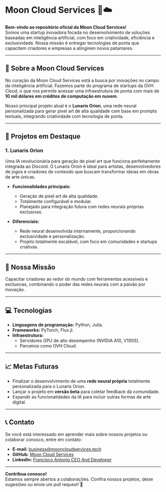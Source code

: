 # Moon Cloud Services 🌙☁️

**Bem-vindo ao repositório oficial da Moon Cloud Services!**  
Somos uma startup inovadora focada no desenvolvimento de soluções baseadas em inteligência artificial, com foco em criatividade, eficiência e exclusividade. Nossa missão é entregar tecnologias de ponta que capacitem criadores e empresas a atingirem novos patamares.

---

## 🚀 Sobre a Moon Cloud Services

No coração da Moon Cloud Services está a busca por inovações no campo da inteligência artificial. Fazemos parte do programa de startups da OVH Cloud, o que nos permite acessar uma infraestrutura de ponta com mais de **10 mil dólares em créditos de computação em nuvem**.  

Nosso principal projeto atual é o **Lunaris Orion**, uma rede neural personalizada para gerar pixel art de alta qualidade com base em prompts textuais, integrando criatividade com tecnologia de ponta.  

---

## 🌌 Projetos em Destaque

### 1. **Lunaris Orion**
Uma IA revolucionária para geração de pixel art que funciona perfeitamente integrada ao Discord. O Lunaris Orion é ideal para artistas, desenvolvedores de jogos e criadores de conteúdo que buscam transformar ideias em obras de arte únicas.

- **Funcionalidades principais:**
  - Geração de pixel art de alta qualidade.
  - Totalmente configurável e modular.
  - Planejado para integração futura com redes neurais próprias exclusivas.

- **Diferenciais:**
  - Rede neural desenvolvida internamente, proporcionando exclusividade e personalização.
  - Projeto totalmente escalável, com foco em comunidades e startups criativas.

---

## 🌟 Nossa Missão

Capacitar criadores ao redor do mundo com ferramentas acessíveis e exclusivas, combinando o poder das redes neurais com a paixão por inovação.

---

## 💻 Tecnologias

- **Linguagens de programação:** Python, Julia.  
- **Frameworks:** PyTorch, Flux.jl.  
- **Infraestrutura:** 
  - Servidores GPU de alto desempenho (NVIDIA A10, V100S).  
  - Parceiros como OVH Cloud.  

---

## 📈 Metas Futuras

- Finalizar o desenvolvimento de uma **rede neural própria** totalmente personalizada para o Lunaris Orion.  
- Lançar o projeto em **versão beta** para coletar feedback da comunidade.  
- Expandir as funcionalidades da IA para incluir outras formas de arte digital.  

---

## 📞 Contato

Se você está interessado em aprender mais sobre nossos projetos ou colaborar conosco, entre em contato:  

- **E-mail:** [business@mooncloudservices.tech](mailto:business@mooncloudservices.tech)  
- **GitHub:** [Moon Cloud Services](https://github.com/seu-usuario)  
- **LinkedIn:** [Francisco Antonio CEO And Developer](https://www.linkedin.com/in/francisco-antonio-0434aa284/)  

---

**Contribua conosco!**  
Estamos sempre abertos a colaborações. Confira nossos projetos, deixe sugestões ou envie um pull request! 🌟  

